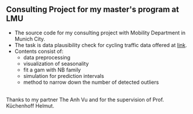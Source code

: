 ## Consulting Project for my master's program at LMU

- The source code for my consulting project with Mobility Department in Munich City. 
- The task is data plausibility check for cycling traffic data offered at [link](https://opendata.muenchen.de).
- Contents consist of:
  - data preprocessing
  - visualization of seasonality
  - fit a gam with NB family
  - simulation for prediction intervals
  - method to narrow down the number of detected outliers
<br>
Thanks to my partner The Anh Vu and for the supervision of Prof. Küchenhoff Helmut.
